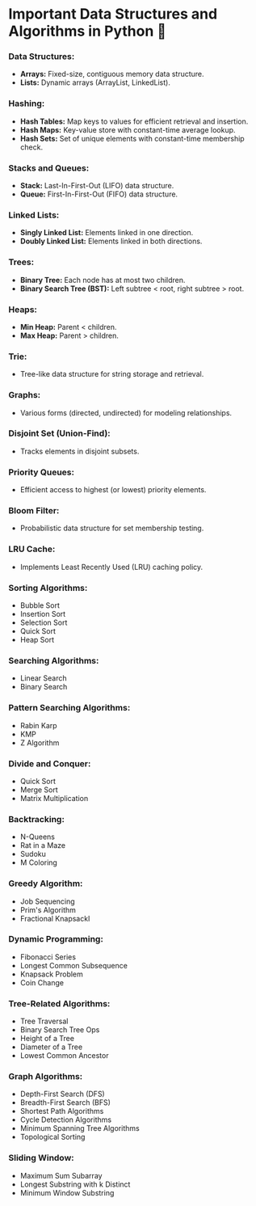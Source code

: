 # Important Data Structures and Algorithms in Python 🎉

### Data Structures:
- **Arrays:** Fixed-size, contiguous memory data structure.
- **Lists:** Dynamic arrays (ArrayList, LinkedList).

### Hashing:
- **Hash Tables:** Map keys to values for efficient retrieval and insertion.
- **Hash Maps:** Key-value store with constant-time average lookup.
- **Hash Sets:** Set of unique elements with constant-time membership check.

### Stacks and Queues:
- **Stack:** Last-In-First-Out (LIFO) data structure.
- **Queue:** First-In-First-Out (FIFO) data structure.

### Linked Lists:
- **Singly Linked List:** Elements linked in one direction.
- **Doubly Linked List:** Elements linked in both directions.

### Trees:
- **Binary Tree:** Each node has at most two children.
- **Binary Search Tree (BST):** Left subtree < root, right subtree > root.

### Heaps:
- **Min Heap:** Parent < children.
- **Max Heap:** Parent > children.

### Trie:
- Tree-like data structure for string storage and retrieval.

### Graphs:
- Various forms (directed, undirected) for modeling relationships.

### Disjoint Set (Union-Find):
- Tracks elements in disjoint subsets.

### Priority Queues:
- Efficient access to highest (or lowest) priority elements.

### Bloom Filter:
- Probabilistic data structure for set membership testing.

### LRU Cache:
- Implements Least Recently Used (LRU) caching policy.

### Sorting Algorithms:
- Bubble Sort
- Insertion Sort
- Selection Sort
- Quick Sort
- Heap Sort

### Searching Algorithms:
- Linear Search
- Binary Search

### Pattern Searching Algorithms:
- Rabin Karp
- KMP
- Z Algorithm

### Divide and Conquer:
- Quick Sort
- Merge Sort
- Matrix Multiplication

### Backtracking:
- N-Queens
- Rat in a Maze
- Sudoku
- M Coloring

### Greedy Algorithm:
- Job Sequencing
- Prim's Algorithm
- Fractional Knapsackl

### Dynamic Programming:
- Fibonacci Series
- Longest Common Subsequence
- Knapsack Problem
- Coin Change

### Tree-Related Algorithms:
- Tree Traversal
- Binary Search Tree Ops
- Height of a Tree
- Diameter of a Tree
- Lowest Common Ancestor

### Graph Algorithms:
- Depth-First Search (DFS)
- Breadth-First Search (BFS)
- Shortest Path Algorithms
- Cycle Detection Algorithms
- Minimum Spanning Tree Algorithms
- Topological Sorting

### Sliding Window:
- Maximum Sum Subarray
- Longest Substring with k Distinct
- Minimum Window Substring
